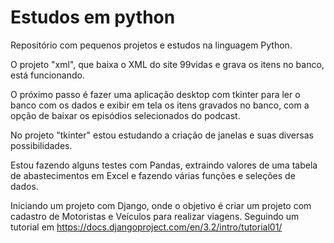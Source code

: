 # Estudos em python

Repositório com pequenos projetos e estudos na linguagem Python.

O projeto "xml", que baixa o XML do site 99vidas e grava os itens no banco, está funcionando.

O próximo passo é fazer uma aplicação desktop com tkinter para ler o banco com os dados e exibir em tela os itens gravados no banco, com a opção de baixar os episódios selecionados do podcast.

No projeto "tkinter" estou estudando a criação de janelas e suas diversas possibilidades.

Estou fazendo alguns testes com Pandas, extraindo valores de uma tabela de abastecimentos em Excel e fazendo várias funções e seleções de dados.

Iniciando um projeto com Django, onde o objetivo é criar um projeto com cadastro de Motoristas e Veículos para realizar viagens. Seguindo um tutorial em https://docs.djangoproject.com/en/3.2/intro/tutorial01/